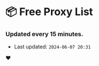 # :package: Free Proxy List
### Updated every 15 minutes.

- Last updated: `2024-06-07 20:31`

:heart:
